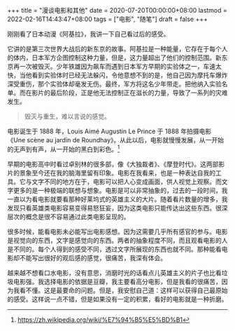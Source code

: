 +++
title = "漫谈电影和其他"
date = 2020-07-20T00:00:00+08:00
lastmod = 2022-02-16T14:43:47+08:00
tags = ["电影", "随笔"]
draft = false
+++

刚刚看了日本动漫《阿基拉》，我讲一下自己看过后的感受。

它讲的是第三次世界大战后的新东京的故事。阿基拉是一种能量，它存在于每个人的体内，日本军方企图控制这种力量，但是，这力量超出了他们的控制范围。新东京再一次被毁灭。少年铁雄因为飙车而遇到日本军方早期的实验体之一，车速太快，当他看到实验体时已经无法躲闪，令他意想不到的是，他自己因为摩托车爆炸深受重伤，那个实验体却毫发无伤。最终，军方将这名少年带走。把他纳入实验名单。而在影片的最后阶段，正是他无法控制正在滋长的力量，导致了一系列的灾难发生。

> 毁灭与重生，难以言说的感觉。

电影诞生于 1888 年，Louis Aimé Augustin Le Prince 于 1888
年拍摄电影《Une scène au jardin de
Roundhay》。从此以后，电影就慢慢发展，从一开始的无声到有声，从一开始的黑白到彩色。[^fn:1]

早期的电影高中时看过卓别林的很多部，像《大独裁者》、《摩登时代》。这两部影片的景象至今还在我的脑海里留有印象。电影在我看来，也是一种表达自我的工具。它与文字不同的地方在于，电影可以把人心变成画面，供人视觉上观察。而文字更多的是一种极端的联想与想象。电影是可以非常抽象的，过去的一段时间，我一直以为看电影就要看那种好莱坞式的英雄主义的大片。随着看片数量的增多，我发现只看英雄类电影容易变得易怒狂妄，因为这类电影只能传达出这些东西。很深层次的概念是很不容易通过此类电影呈现的。

很多时候，能看电影未必能写出电影感想。因为这需要几乎所有感官的参与。电影是视觉向的东西，文字是感觉向的东西。两者的抽象程度不同，而且观看电影的人是不同的。每个人得到的感受不同，透过文字所展现的东西也就不同。那种能看电影却不能写出很好的观后感的感觉，很痛苦，我深有体会。

越来越不想看口水电影，没有意思，消磨时光的话看点儿英雄主义的片子也比看垃圾电影强。我选择电影的依据是豆瓣，我主要看高分电影，但是我看的很痛苦，因为我看不懂。这是最要命的问题。但是，我安慰自己道：这样可以获得自己最原始的感受。这样说一点不错，但是如果没有一定的积累，看好的电影就是一种折磨。

[^fn:1]: <https://zh.wikipedia.org/wiki/%E7%94%B5%E5%BD%B1>